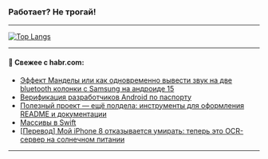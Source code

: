 ### Работает? Не трогай!

---
<!--
#### 🛠️ Technical stack:

![Java](https://img.shields.io/badge/Java-informational?logo=Oracle&style=flat&logoColor=white&color=FF4500)
![Kotlin](https://img.shields.io/badge/Kotlin-informational?logo=Kotlin&style=flat&logoColor=white&color=774D97)
![TS](https://img.shields.io/badge/TypeScript-informational?logo=typeScript&style=flat&logoColor=black&color=017acc)
![Python](https://img.shields.io/badge/Python-informational?logo=Python&style=flat&logoColor=black&color=ffdd54) <br>
![Spring](https://img.shields.io/badge/Spring-informational?logo=Spring&style=flat&logoColor=white&color=6DB33F) 
![SpringBoot](https://img.shields.io/badge/SpringBoot-informational?logo=SpringBoot&style=flat&logoColor=white&color=6DB33F)
![Nest](https://img.shields.io/badge/NestJS-informational?logo=NestJS&style=flat&logoColor=white&color=E0234E) 
![NodeJS](https://img.shields.io/badge/NodeJS-informational?logo=node.js&style=flat&logoColor=white&color=70A760)<br>
![PostgreSQL](https://img.shields.io/badge/PostgreSQL-informational?logo=PostgreSQL&style=flat&logoColor=white&color=DAA520)
![MongoDB](https://img.shields.io/badge/MongoDB-informational?logo=MongoDB&style=flat&logoColor=white&color=870000)
![Apache](https://img.shields.io/badge/Apache-informational?logo=apache&style=flat&logoColor=white&color=f74e28)

___ 
-->

<!--- #### 🛠️ : --->

[![Top Langs](https://github-readme-stats-82jvfl3w3-advtsettinggmailcoms-projects.vercel.app/api/top-langs/?username=zloylis&langs_count=10&hide_title=true&title_color=e6edf3&size_weight=0.5&count_weight=0.5&layout=compact&hide_progress=true&hide_border=true&theme=dracula&hide=css,makefile,cmake)](https://github.com/zloylis)

<!---


####  :octocat:&nbsp;&nbsp; Статистика:

![GitHub stats](https://github-readme-stats-u2qms2cxw-advtsettinggmailcoms-projects.vercel.app/api?username=zloylis&show_icons=true&hide_border=true&theme=dracula&title_color=e6edf3&include_all_commits=true&count_private=true&hide_rank=false&hide_title=true&rank_icon=github)
-->
---

#### 💬 Свежее с habr.com:

<!-- BLOG-POST-LIST:START -->
- [Эффект Манделы или как одновременно вывести звук на две bluetooth колонки c Samsung на андроиде 15](https://habr.com/ru/articles/951462/?utm_source=habrahabr&utm_medium=rss&utm_campaign=951462)
- [Верификация разработчиков Android по паспорту](https://habr.com/ru/companies/globalsign/articles/951460/?utm_source=habrahabr&utm_medium=rss&utm_campaign=951460)
- [Полезный проект — ещё полдела: инструменты для оформления README и документации](https://habr.com/ru/companies/mws/articles/944316/?utm_source=habrahabr&utm_medium=rss&utm_campaign=944316)
- [Массивы в Swift](https://habr.com/ru/articles/951398/?utm_source=habrahabr&utm_medium=rss&utm_campaign=951398)
- [[Перевод] Мой iPhone 8 отказывается умирать: теперь это OCR-сервер на солнечном питании](https://habr.com/ru/companies/ruvds/articles/950814/?utm_source=habrahabr&utm_medium=rss&utm_campaign=950814)
<!-- BLOG-POST-LIST:END -->

---
